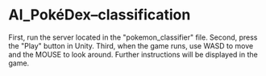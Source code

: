 ﻿# AI_PokéDex–classification

First, run the server located in the "pokemon_classifier" file.
Second, press the "Play" button in Unity. 
Third, when the game runs, use WASD to move and the MOUSE to look around. 
Further instructions will be displayed in the game.